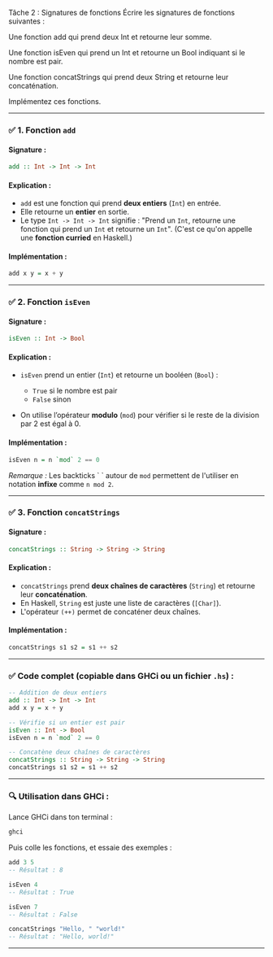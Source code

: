 Tâche 2 : Signatures de fonctions
Écrire les signatures de fonctions suivantes :

Une fonction add qui prend deux Int et retourne leur somme.

Une fonction isEven qui prend un Int et retourne un Bool indiquant si le nombre est pair.

Une fonction concatStrings qui prend deux String et retourne leur concaténation.

Implémentez ces fonctions.

---

### ✅ 1. Fonction `add`

#### **Signature :**

```haskell
add :: Int -> Int -> Int
```

#### **Explication :**

* `add` est une fonction qui prend **deux entiers** (`Int`) en entrée.
* Elle retourne un **entier** en sortie.
* Le type `Int -> Int -> Int` signifie : "Prend un `Int`, retourne une fonction qui prend un `Int` et retourne un `Int`".
  (C'est ce qu'on appelle une **fonction curried** en Haskell.)

#### **Implémentation :**

```haskell
add x y = x + y
```

---

### ✅ 2. Fonction `isEven`

#### **Signature :**

```haskell
isEven :: Int -> Bool
```

#### **Explication :**

* `isEven` prend un entier (`Int`) et retourne un booléen (`Bool`) :

  * `True` si le nombre est pair
  * `False` sinon
* On utilise l’opérateur **modulo** (`mod`) pour vérifier si le reste de la division par 2 est égal à 0.

#### **Implémentation :**

```haskell
isEven n = n `mod` 2 == 0
```

*Remarque :* Les backticks \` \` autour de `mod` permettent de l'utiliser en notation **infixe** comme `n mod 2`.

---

### ✅ 3. Fonction `concatStrings`

#### **Signature :**

```haskell
concatStrings :: String -> String -> String
```

#### **Explication :**

* `concatStrings` prend **deux chaînes de caractères** (`String`) et retourne leur **concaténation**.
* En Haskell, `String` est juste une liste de caractères (`[Char]`).
* L'opérateur `(++)` permet de concaténer deux chaînes.

#### **Implémentation :**

```haskell
concatStrings s1 s2 = s1 ++ s2
```

---

### ✅ Code complet (copiable dans GHCi ou un fichier `.hs`) :

```haskell
-- Addition de deux entiers
add :: Int -> Int -> Int
add x y = x + y

-- Vérifie si un entier est pair
isEven :: Int -> Bool
isEven n = n `mod` 2 == 0

-- Concatène deux chaînes de caractères
concatStrings :: String -> String -> String
concatStrings s1 s2 = s1 ++ s2
```

---

### 🔍 Utilisation dans GHCi :

Lance GHCi dans ton terminal :

```bash
ghci
```

Puis colle les fonctions, et essaie des exemples :

```haskell
add 3 5
-- Résultat : 8

isEven 4
-- Résultat : True

isEven 7
-- Résultat : False

concatStrings "Hello, " "world!"
-- Résultat : "Hello, world!"
```

---
